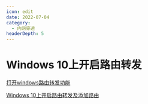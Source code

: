 ```yaml
---
icon: edit
date: 2022-07-04
category:
  - 内网穿透
headerDepth: 5
---
```



# Windows 10上开启路由转发
[打开windows路由转发功能](https://docker.blog.csdn.net/article/details/11700553?spm=1001.2101.3001.6661.1&utm_medium=distribute.pc_relevant_t0.none-task-blog-2%7Edefault%7ECTRLIST%7Edefault-1-11700553-blog-122132109.pc_relevant_multi_platform_whitelistv2&depth_1-utm_source=distribute.pc_relevant_t0.none-task-blog-2%7Edefault%7ECTRLIST%7Edefault-1-11700553-blog-122132109.pc_relevant_multi_platform_whitelistv2&utm_relevant_index=1)

[Windows 10上开启路由转发及添加路由](https://blog.csdn.net/weixin_44647835/article/details/109616688?spm=1001.2101.3001.6661.1&utm_medium=distribute.pc_relevant_t0.none-task-blog-2%7Edefault%7ECTRLIST%7Edefault-1-109616688-blog-11700553.pc_relevant_multi_platform_whitelistv1&depth_1-utm_source=distribute.pc_relevant_t0.none-task-blog-2%7Edefault%7ECTRLIST%7Edefault-1-109616688-blog-11700553.pc_relevant_multi_platform_whitelistv1&utm_relevant_index=1)